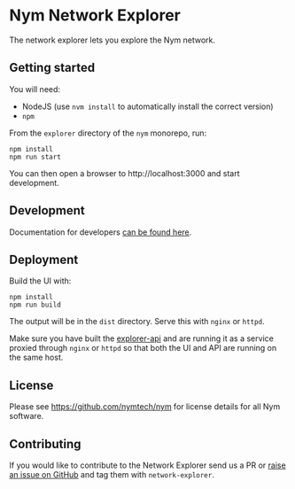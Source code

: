 # Nym Network Explorer

The network explorer lets you explore the Nym network.

## Getting started

You will need:

- NodeJS (use `nvm install` to automatically install the correct version)
- `npm`

From the `explorer` directory of the `nym` monorepo, run:

```
npm install
npm run start
```

You can then open a browser to http://localhost:3000 and start development.

## Development

Documentation for developers [can be found here](./docs).

## Deployment

Build the UI with:

```
npm install
npm run build
```

The output will be in the `dist` directory. Serve this with `nginx` or `httpd`.

Make sure you have built the [explorer-api](./explorer-api) and are running it as a service proxied through 
`nginx` or `httpd` so that both the UI and API are running on the same host. 

## License

Please see https://github.com/nymtech/nym for license details for all Nym software.

## Contributing

If you would like to contribute to the Network Explorer send us a PR or
[raise an issue on GitHub](https://github.com/nymtech/nym/issues) and tag them with `network-explorer`.
